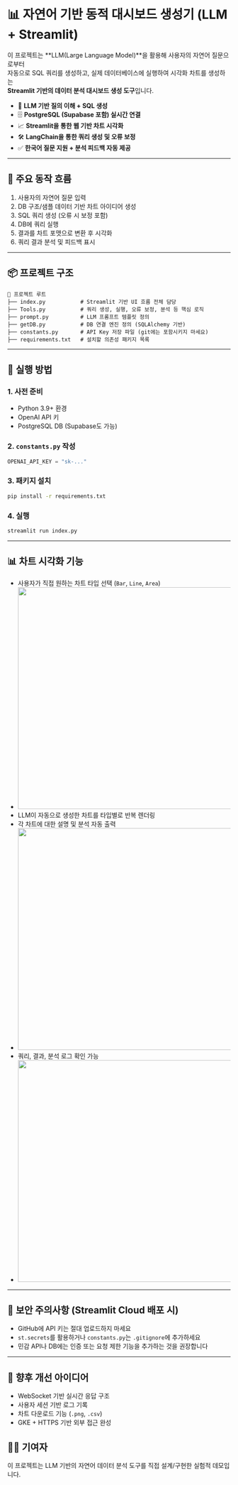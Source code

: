 
# 📊 자연어 기반 동적 대시보드 생성기 (LLM + Streamlit)

이 프로젝트는 **LLM(Large Language Model)**을 활용해 사용자의 자연어 질문으로부터  
자동으로 SQL 쿼리를 생성하고, 실제 데이터베이스에 실행하여 시각화 차트를 생성하는  
**Streamlit 기반의 데이터 분석 대시보드 생성 도구**입니다.

- 🧠 **LLM 기반 질의 이해 + SQL 생성**
- 🗄️ **PostgreSQL (Supabase 포함) 실시간 연결**
- 📈 **Streamlit을 통한 웹 기반 차트 시각화**
- 🛠️ **LangChain을 통한 쿼리 생성 및 오류 보정**
- ✅ **한국어 질문  지원 + 분석 피드백 자동 제공**

---

## 🔁 주요 동작 흐름

1. 사용자의 자연어 질문 입력
2. DB 구조/샘플 데이터 기반 차트 아이디어 생성
3. SQL 쿼리 생성 (오류 시 보정 포함)
4. DB에 쿼리 실행
5. 결과를 차트 포맷으로 변환 후 시각화
6. 쿼리 결과 분석 및 피드백 표시

---

## 📦 프로젝트 구조

```
📁 프로젝트 루트
├── index.py           # Streamlit 기반 UI 흐름 전체 담당
├── Tools.py           # 쿼리 생성, 실행, 오류 보정, 분석 등 핵심 로직
├── prompt.py          # LLM 프롬프트 템플릿 정의
├── getDB.py           # DB 연결 엔진 정의 (SQLAlchemy 기반)
├── constants.py       # API Key 저장 파일 (git에는 포함시키지 마세요)
├── requirements.txt   # 설치할 의존성 패키지 목록
```

---

## 🚀 실행 방법

### 1. 사전 준비
- Python 3.9+ 환경
- OpenAI API 키
- PostgreSQL DB (Supabase도 가능)

### 2. `constants.py` 작성
```python
OPENAI_API_KEY = "sk-..."
```

### 3. 패키지 설치
```bash
pip install -r requirements.txt
```

### 4. 실행
```bash
streamlit run index.py
```

---

## 📊 차트 시각화 기능

- 사용자가 직접 원하는 차트 타입 선택 (`Bar`, `Line`, `Area`)
-  <img src="https://github.com/user-attachments/assets/236a3a80-a186-4e3b-8be7-fee06980f5ea" width="500">
- LLM이 자동으로 생성한 차트를 타입별로 반복 렌더링
- 각 차트에 대한 설명 및 분석 자동 출력
- <img src="https://github.com/user-attachments/assets/ce9fe4d1-5e8b-4c7a-8776-f4117e9abe64" width="500">  
- 쿼리, 결과, 분석 로그 확인 가능
- <img src="https://github.com/user-attachments/assets/cfe741db-a69e-46bf-aee1-51191e2215eb" width="500">



---

## 🔐 보안 주의사항 (Streamlit Cloud 배포 시)

- GitHub에 API 키는 절대 업로드하지 마세요
- `st.secrets`를 활용하거나 `constants.py`는 `.gitignore`에 추가하세요
- 민감 API나 DB에는 인증 또는 요청 제한 기능을 추가하는 것을 권장합니다

---

## 📌 향후 개선 아이디어

- WebSocket 기반 실시간 응답 구조
- 사용자 세션 기반 로그 기록
- 차트 다운로드 기능 (`.png`, `.csv`)
- GKE + HTTPS 기반 외부 접근 완성


## 🙋‍♂️ 기여자

이 프로젝트는 LLM 기반의 자연어 데이터 분석 도구를 직접 설계/구현한 실험적 데모입니다.
